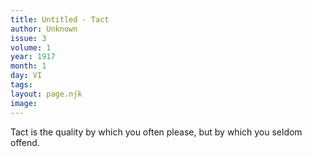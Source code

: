 ```yaml
---
title: Untitled - Tact
author: Unknown
issue: 3
volume: 1
year: 1917
month: 1
day: VI
tags:
layout: page.njk
image:
---
```

Tact is the quality by which you often please, but by which you seldom offend.


